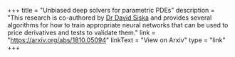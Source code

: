 +++
title = "Unbiased deep solvers for parametric PDEs"
description = "This research is co-authored by <a href="https://www.research.ed.ac.uk/portal/en/persons/david-siska(ab5535f4-1a24-44e3-8604-675f7abf70ef)/publications.html" target="_blank">Dr David Siska</a> and provides several algorithms for how to train appropriate neural networks that can be used to price derivatives and tests to validate them."
link = "https://arxiv.org/abs/1810.05094"
linkText = "View on Arxiv"
type = "link"
+++
